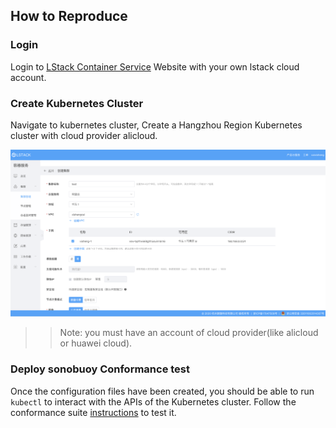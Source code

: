 ## How to Reproduce

### Login

Login to [LStack Container Service](https://www.lstack.com/cluster/cluster-adm/) Website with your own lstack cloud account.

### Create Kubernetes Cluster

Navigate to kubernetes cluster, Create a Hangzhou Region Kubernetes cluster with cloud provider alicloud.

![](cluster.png)

>> Note:
>> you must have an account of cloud provider(like alicloud or huawei cloud).

### Deploy sonobuoy Conformance test

Once the configuration files have been created, you should be able to run `kubectl` to interact with the APIs of the Kubernetes cluster. Follow the conformance suite [instructions](https://github.com/cncf/k8s-conformance/blob/master/instructions.md#running) to test it.
